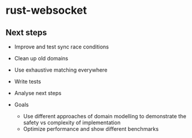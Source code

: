# rust-websocket

## Next steps

- Improve and test sync race conditions
- Clean up old domains
- Use exhaustive matching everywhere
- Write tests
- Analyse next steps

- Goals
  - Use different approaches of domain modelling to demonstrate the safety vs complexity of implementation
  - Optimize performance and show different benchmarks
